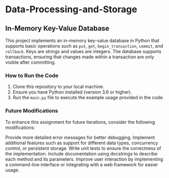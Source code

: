 # Data-Processing-and-Storage
## In-Memory Key-Value Database

This project implements an in-memory key-value database in Python that supports basic operations such as `put`, `get`, `begin_transaction`, `commit`, and `rollback`. Keys are strings and values are integers. The database supports transactions, ensuring that changes made within a transaction are only visible after committing.

### How to Run the Code

1. Clone this repository to your local machine.
2. Ensure you have Python installed (version 3.6 or higher).
3. Run the `main.py` file to execute the example usage provided in the code.

### Future Modifications
To enhance this assignment for future iterations, consider the following modifications:

Provide more detailed error messages for better debugging.
Implement additional features such as support for different data types, concurrency control, or persistent storage.
Write unit tests to ensure the correctness of the implementation.
Include documentation using docstrings to describe each method and its parameters.
Improve user interaction by implementing a command-line interface or integrating with a web framework for easier usage.
